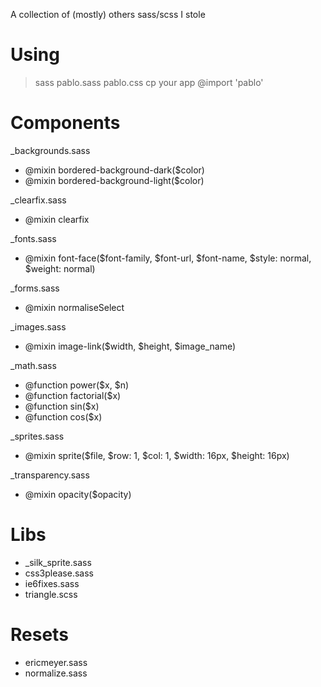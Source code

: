 A collection of (mostly) others sass/scss I stole

# Using

> sass pablo.sass pablo.css
> cp your app
> @import 'pablo'

# Components

_backgrounds.sass

- @mixin bordered-background-dark($color)
- @mixin bordered-background-light($color)

_clearfix.sass

- @mixin clearfix

_fonts.sass

- @mixin font-face($font-family, $font-url, $font-name, $style: normal, $weight: normal)

_forms.sass

- @mixin normaliseSelect

_images.sass

- @mixin image-link($width, $height, $image_name)

_math.sass

- @function power($x, $n)
- @function factorial($x)
- @function sin($x)
- @function cos($x)

_sprites.sass

- @mixin sprite($file, $row: 1, $col: 1, $width: 16px, $height: 16px)

_transparency.sass

- @mixin opacity($opacity)

# Libs

- _silk_sprite.sass
- css3please.sass
- ie6fixes.sass
- triangle.scss

# Resets

- ericmeyer.sass
- normalize.sass
